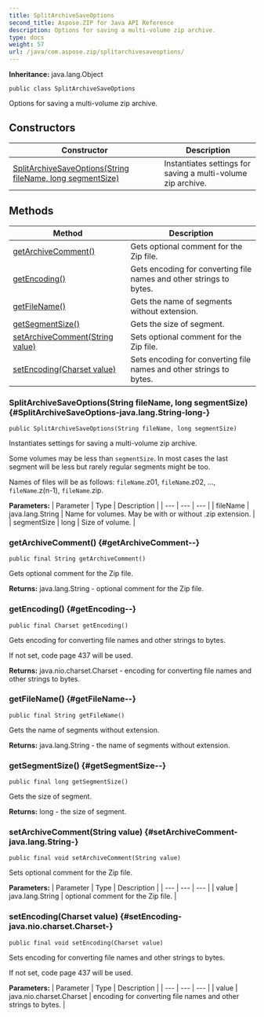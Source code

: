 ```yaml
---
title: SplitArchiveSaveOptions
second_title: Aspose.ZIP for Java API Reference
description: Options for saving a multi-volume zip archive.
type: docs
weight: 57
url: /java/com.aspose.zip/splitarchivesaveoptions/
---
```


**Inheritance:**
java.lang.Object
```
public class SplitArchiveSaveOptions
```

Options for saving a multi-volume zip archive.
## Constructors

| Constructor | Description |
| --- | --- |
| [SplitArchiveSaveOptions(String fileName, long segmentSize)](#SplitArchiveSaveOptions-java.lang.String-long-) | Instantiates settings for saving a multi-volume zip archive. |
## Methods

| Method | Description |
| --- | --- |
| [getArchiveComment()](#getArchiveComment--) | Gets optional comment for the Zip file. |
| [getEncoding()](#getEncoding--) | Gets encoding for converting file names and other strings to bytes. |
| [getFileName()](#getFileName--) | Gets the name of segments without extension. |
| [getSegmentSize()](#getSegmentSize--) | Gets the size of segment. |
| [setArchiveComment(String value)](#setArchiveComment-java.lang.String-) | Sets optional comment for the Zip file. |
| [setEncoding(Charset value)](#setEncoding-java.nio.charset.Charset-) | Sets encoding for converting file names and other strings to bytes. |
### SplitArchiveSaveOptions(String fileName, long segmentSize) {#SplitArchiveSaveOptions-java.lang.String-long-}
```
public SplitArchiveSaveOptions(String fileName, long segmentSize)
```


Instantiates settings for saving a multi-volume zip archive.

Some volumes may be less than `segmentSize`. In most cases the last segment will be less but rarely regular segments might be too.

Names of files will be as follows: `fileName`.z01, `fileName`.z02, ..., `fileName`.z(n-1), `fileName`.zip.

**Parameters:**
| Parameter | Type | Description |
| --- | --- | --- |
| fileName | java.lang.String | Name for volumes. May be with or without .zip extension. |
| segmentSize | long | Size of volume. |

### getArchiveComment() {#getArchiveComment--}
```
public final String getArchiveComment()
```


Gets optional comment for the Zip file.

**Returns:**
java.lang.String - optional comment for the Zip file.
### getEncoding() {#getEncoding--}
```
public final Charset getEncoding()
```


Gets encoding for converting file names and other strings to bytes.

If not set, code page 437 will be used.

**Returns:**
java.nio.charset.Charset - encoding for converting file names and other strings to bytes.
### getFileName() {#getFileName--}
```
public final String getFileName()
```


Gets the name of segments without extension.

**Returns:**
java.lang.String - the name of segments without extension.
### getSegmentSize() {#getSegmentSize--}
```
public final long getSegmentSize()
```


Gets the size of segment.

**Returns:**
long - the size of segment.
### setArchiveComment(String value) {#setArchiveComment-java.lang.String-}
```
public final void setArchiveComment(String value)
```


Sets optional comment for the Zip file.

**Parameters:**
| Parameter | Type | Description |
| --- | --- | --- |
| value | java.lang.String | optional comment for the Zip file. |

### setEncoding(Charset value) {#setEncoding-java.nio.charset.Charset-}
```
public final void setEncoding(Charset value)
```


Sets encoding for converting file names and other strings to bytes.

If not set, code page 437 will be used.

**Parameters:**
| Parameter | Type | Description |
| --- | --- | --- |
| value | java.nio.charset.Charset | encoding for converting file names and other strings to bytes. |

